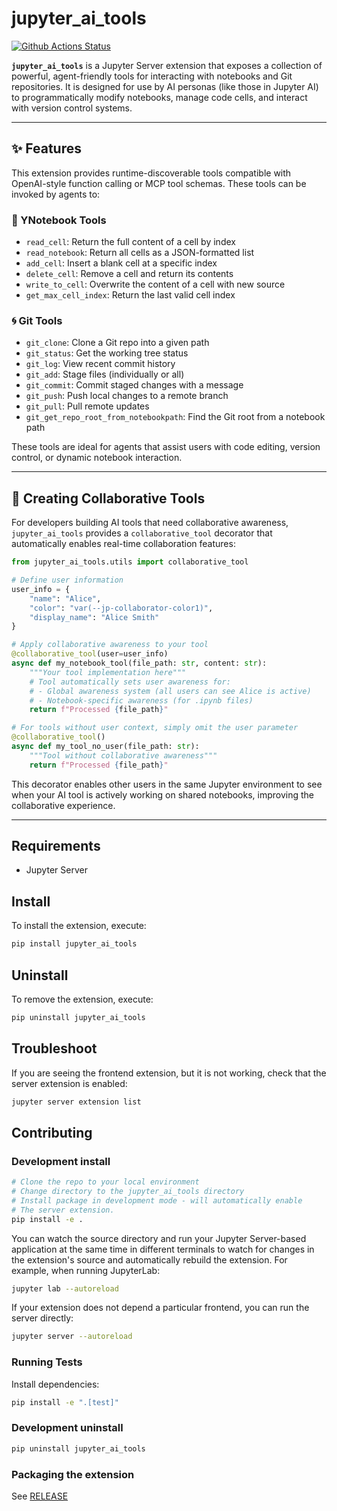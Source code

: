 # jupyter_ai_tools

[![Github Actions Status](https://github.com/Abigayle-Mercer/jupyter-ai-tools/workflows/Build/badge.svg)](https://github.com/Abigayle-Mercer/jupyter-ai-tools/actions/workflows/build.yml)

**`jupyter_ai_tools`** is a Jupyter Server extension that exposes a collection of powerful, agent-friendly tools for interacting with notebooks and Git repositories. It is designed for use by AI personas (like those in Jupyter AI) to programmatically modify notebooks, manage code cells, and interact with version control systems.

______________________________________________________________________

## ✨ Features

This extension provides runtime-discoverable tools compatible with OpenAI-style function calling or MCP tool schemas. These tools can be invoked by agents to:

### 🧠 YNotebook Tools

- `read_cell`: Return the full content of a cell by index
- `read_notebook`: Return all cells as a JSON-formatted list
- `add_cell`: Insert a blank cell at a specific index
- `delete_cell`: Remove a cell and return its contents
- `write_to_cell`: Overwrite the content of a cell with new source
- `get_max_cell_index`: Return the last valid cell index

### 🌀 Git Tools

- `git_clone`: Clone a Git repo into a given path
- `git_status`: Get the working tree status
- `git_log`: View recent commit history
- `git_add`: Stage files (individually or all)
- `git_commit`: Commit staged changes with a message
- `git_push`: Push local changes to a remote branch
- `git_pull`: Pull remote updates
- `git_get_repo_root_from_notebookpath`: Find the Git root from a notebook path

These tools are ideal for agents that assist users with code editing, version control, or dynamic notebook interaction.

______________________________________________________________________

## 🔧 Creating Collaborative Tools

For developers building AI tools that need collaborative awareness, `jupyter_ai_tools` provides a `collaborative_tool` decorator that automatically enables real-time collaboration features:

```python
from jupyter_ai_tools.utils import collaborative_tool

# Define user information
user_info = {
    "name": "Alice",
    "color": "var(--jp-collaborator-color1)",
    "display_name": "Alice Smith"
}

# Apply collaborative awareness to your tool
@collaborative_tool(user=user_info)
async def my_notebook_tool(file_path: str, content: str):
    """Your tool implementation here"""
    # Tool automatically sets user awareness for:
    # - Global awareness system (all users can see Alice is active)
    # - Notebook-specific awareness (for .ipynb files)
    return f"Processed {file_path}"

# For tools without user context, simply omit the user parameter
@collaborative_tool()
async def my_tool_no_user(file_path: str):
    """Tool without collaborative awareness"""
    return f"Processed {file_path}"
```

This decorator enables other users in the same Jupyter environment to see when your AI tool is actively working on shared notebooks, improving the collaborative experience.

______________________________________________________________________

## Requirements

- Jupyter Server

## Install

To install the extension, execute:

```bash
pip install jupyter_ai_tools
```

## Uninstall

To remove the extension, execute:

```bash
pip uninstall jupyter_ai_tools
```

## Troubleshoot

If you are seeing the frontend extension, but it is not working, check
that the server extension is enabled:

```bash
jupyter server extension list
```

## Contributing

### Development install

```bash
# Clone the repo to your local environment
# Change directory to the jupyter_ai_tools directory
# Install package in development mode - will automatically enable
# The server extension.
pip install -e .
```

You can watch the source directory and run your Jupyter Server-based application at the same time in different terminals to watch for changes in the extension's source and automatically rebuild the extension. For example,
when running JupyterLab:

```bash
jupyter lab --autoreload
```

If your extension does not depend a particular frontend, you can run the
server directly:

```bash
jupyter server --autoreload
```

### Running Tests

Install dependencies:

```bash
pip install -e ".[test]"
```

### Development uninstall

```bash
pip uninstall jupyter_ai_tools
```

### Packaging the extension

See [RELEASE](RELEASE.md)
